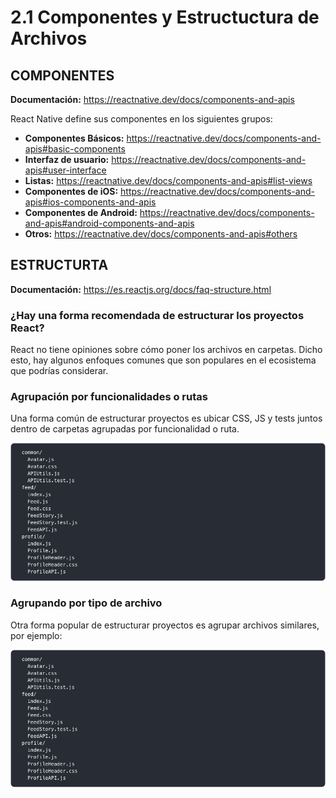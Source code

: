 # 2.1 Componentes y Estructuctura de Archivos

## COMPONENTES

**Documentación:** https://reactnative.dev/docs/components-and-apis

React Native define sus componentes en los siguientes grupos:

- **Componentes Básicos:** https://reactnative.dev/docs/components-and-apis#basic-components
- **Interfaz de usuario:** https://reactnative.dev/docs/components-and-apis#user-interface
- **Listas:** https://reactnative.dev/docs/components-and-apis#list-views
- **Componentes de iOS:** https://reactnative.dev/docs/components-and-apis#ios-components-and-apis
- **Componentes de Android:** https://reactnative.dev/docs/components-and-apis#android-components-and-apis
- **Otros:** https://reactnative.dev/docs/components-and-apis#others

## ESTRUCTURTA

**Documentación:** https://es.reactjs.org/docs/faq-structure.html

### ¿Hay una forma recomendada de estructurar los proyectos React?

React no tiene opiniones sobre cómo poner los archivos en carpetas. Dicho esto, hay algunos enfoques comunes que son populares en el ecosistema que podrías considerar.

### Agrupación por funcionalidades o rutas

Una forma común de estructurar proyectos es ubicar CSS, JS y tests juntos dentro de carpetas agrupadas por funcionalidad o ruta.

![ByFunctionality](resources/ByFunctionality.png)

### Agrupando por tipo de archivo

Otra forma popular de estructurar proyectos es agrupar archivos similares, por ejemplo:

![ByFunctionality](resources/ByFunctionality.png)
